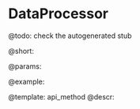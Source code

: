 DataProcessor
=============


@todo:
	check the autogenerated stub

@short:
	

@params:





@example:

@template:	api_method
@descr:

